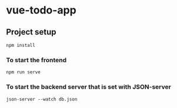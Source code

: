 # vue-todo-app

## Project setup
```
npm install
```

### To start the frontend 
```
npm run serve
```

### To start the backend server that is set with JSON-server
```
json-server --watch db.json
```
